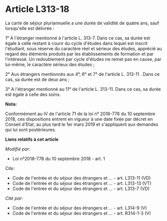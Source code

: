 # Article L313-18

La carte de séjour pluriannuelle a une durée de validité de quatre ans, sauf lorsqu'elle est délivrée :

1° A l'étranger mentionné à l'article L. 313-7. Dans ce cas, sa durée est égale à celle restant à courir du cycle d'études
dans lequel est inscrit l'étudiant, sous réserve du caractère réel et sérieux des études, apprécié au regard des éléments
produits par les établissements de formation et par l'intéressé. Un redoublement par cycle d'études ne remet pas en cause,
par lui-même, le caractère sérieux des études ;

2° Aux étrangers mentionnés aux 4°, 6° et 7° de l'article L. 313-11 . Dans ce cas, sa durée est de deux ans ;

3° A l'étranger mentionné au 11° de l'article L. 313-11. Dans ce cas, sa durée est égale à celle des soins.

**Nota:**

Conformément au IV de l'article 71 de la loi n° 2018-778 du 10 septembre 2018, ces dispositions entrent en vigueur à une date
fixée par décret en Conseil d'Etat, au plus tard le 1er mars 2019 et s'appliquent aux demandes qui lui sont postérieures.

**Liens relatifs à cet article**

_Modifié par_:

  - Loi n°2018-778 du 10 septembre 2018 - art. 1

_Cite_:

  - Code de l'entrée et du séjour des étrangers et ... - art. L313-11 (VD)
  - Code de l'entrée et du séjour des étrangers et ... - art. L313-13 (VT)
  - Code de l'entrée et du séjour des étrangers et ... - art. L313-7 (VD)

_Cité par_:

  - Code de l'entrée et du séjour des étrangers et ... - art. L314-9 (V)
  - Code de l'entrée et du séjour des étrangers et ... - art. R314-1-3 (V)
